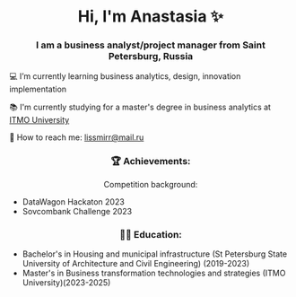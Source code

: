 <h1 align="center">Hi, I'm Anastasia ✨ </h1>

<h3 align="center"> I am a business analyst/project manager from Saint Petersburg, Russia</h3>

 💻 I’m currently learning business analytics, design, innovation implementation

 📚 I'm currently studying for a master's degree in business analytics at [ITMO University](https://itmo.ru/) 

 💫 How to reach me: lissmirr@mail.ru



<h3 align="center"> 🏆 Achievements:</h3>
<p align="center">
   Competition background:
  <ul>
    <li> DataWagon Hackaton 2023</li>
    <li> Sovcombank Challenge 2023</li>
  </ul>
<h3 align="center"> 👩‍🎓 Education:</h3>
<p align="left">
  <ul>
    <li>Bachelor's in Housing and municipal infrastructure (St Petersburg State University of Architecture and Civil Engineering) (2019-2023) </li>
    <li>Master's in Business transformation technologies and strategies (ITMO University)(2023-2025)</li>
  </ul>
